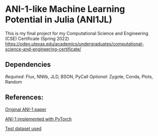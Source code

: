 # ANI-1-like Machine Learning Potential in Julia (ANI1JL)

This is my final project for my Computational Science and Engineering (CSE) Certificate (Spring 2022)
    https://oden.utexas.edu/academics/undergraduates/computational-science-and-engineering-certificate/


## Dependencies

*Required*: Flux, NNlib, JLD, BSON, PyCall
*Optional*: Zygote, Conda, Plots, Random


## References:

[Original ANI-1 paper](https://pubs.rsc.org/en/content/articlelanding/2017/sc/c6sc05720a)

[ANI-1 implemented with PyTorch](https://github.com/aiqm/torchani)

[Test dataset used](https://figshare.com/articles/dataset/ANI-1_data_set_20M_DFT_energies_for_non-equilibrium_small_molecules/5287732?backTo=/collections/_/3846712)